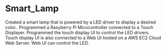 # Smart_Lamp
Created a smart lamp that is powered by a LED driver to display a desired color.. Programmed a Rasyberry Pi Micocontroller connected to a Touch Displayer. Programmed the touch display UI to control the LED drivers. Touch display UI is also connected to a Web UI hosted on a AWS EC2 Cloud Web Server. Web UI can control the LED. 
